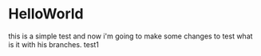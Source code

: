 # HelloWorld
this is a simple test
and now i'm going to make some changes to test what is it with his branches.
test1
